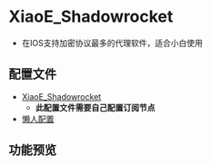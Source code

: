 # XiaoE_Shadowrocket
- 在IOS支持加密协议最多的代理软件，适合小白使用
## 配置文件
- [XiaoE_Shadowrocket](https://raw.githubusercontent.com/LaolunsiG/XiaoE_PCR/main/Config_File/Shadowrocket/%E6%87%92%E4%BA%BA%E9%85%8D%E7%BD%AE.conf)
  - **此配置文件需要自己配置订阅节点**
- [懒人配置](https://raw.githubusercontent.com/LaolunsiG/XiaoE_PCR/main/Config_File/Shadowrocket/%E6%87%92%E4%BA%BA%E9%85%8D%E7%BD%AE.conf)
## 功能预览
